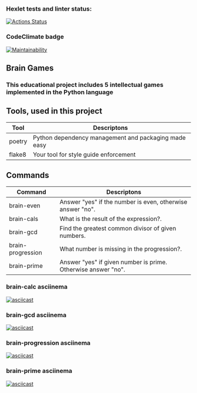 ### Hexlet tests and linter status:
[![Actions Status](https://github.com/aneutepo/python-project-49/actions/workflows/hexlet-check.yml/badge.svg)](https://github.com/aneutepo/python-project-49/actions)
### CodeClimate badge
[![Maintainability](https://api.codeclimate.com/v1/badges/1c95d53c6537d22d4d37/maintainability)](https://codeclimate.com/github/aneutepo/python-project-49/maintainability)

## Brain Games
### This educational project includes 5 intellectual games implemented in the Python language
## Tools, used in this project 
|      Tool     |   Descriptons |
| ------------- | ------------- |
| poetry        | Python dependency management and packaging made easy  |
| flake8  | Your tool for style guide enforcement  |

## Commands 
|      Command     |   Descriptons |
| ------------- | ------------- |
| brain-even       | Answer "yes" if the number is even, otherwise answer "no". |
| brain-cals  | What is the result of the expression?.  |
| brain-gcd | Find the greatest common divisor of given numbers.|
| brain-progression| What number is missing in the progression?. |
| brain-prime | Answer "yes" if given number is prime. Otherwise answer "no". |


### brain-calc asciinema
[![asciicast](https://asciinema.org/a/iQqNscIMhGrqBCQnfGiYUrU18.svg)](https://asciinema.org/a/iQqNscIMhGrqBCQnfGiYUrU18)
### brain-gcd asciinema
[![asciicast](https://asciinema.org/a/oyo1l0no39iQGC7obcpwdDFdx.svg)](https://asciinema.org/a/oyo1l0no39iQGC7obcpwdDFdx)
### brain-progression asciinema
[![asciicast](https://asciinema.org/a/59l84X8UR5HAX8SX3N1g0CnXd.svg)](https://asciinema.org/a/59l84X8UR5HAX8SX3N1g0CnXd)
### brain-prime asciinema
[![asciicast](https://asciinema.org/a/DHBnzwb20uLDQH6UCxGhE7wkp.svg)](https://asciinema.org/a/DHBnzwb20uLDQH6UCxGhE7wkp)

